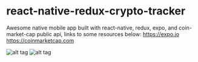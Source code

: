 # react-native-redux-crypto-tracker
Awesome native mobile app built with react-native, redux, expo, and coin-market-cap public api, links to some resources below:
https://expo.io
https://coinmarketcap.com

![alt tag](https://github.com/karina001/react-native-redux-crypto-tracker/blob/master/assets/fetching-api-data.png)
![alt tag](https://github.com/karina001/react-native-redux-crypto-tracker/blob/master/assets/xcodeiOSSimulator.png)


